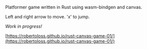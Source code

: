 Platformer game written in Rust using wasm-bindgen and canvas. 

Left and right arrow to move.
'x' to jump.

*Work in progress!*

[https://robertoloss.github.io/rust-canvas-game-01/](https://robertoloss.github.io/rust-canvas-game-01/)
